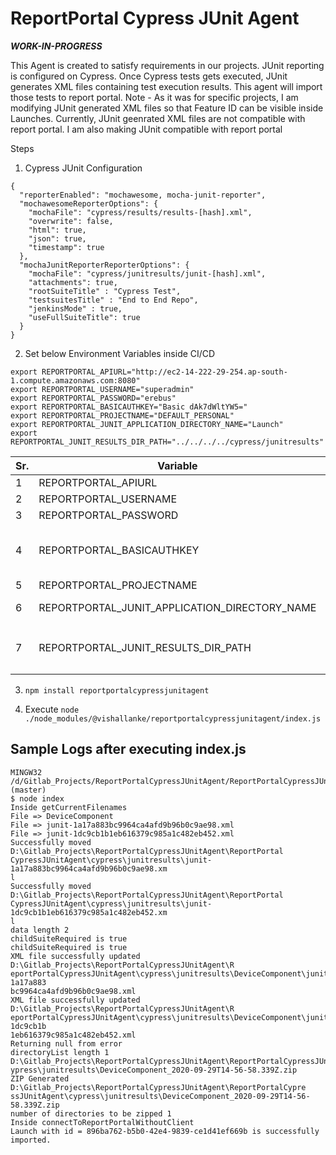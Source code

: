 # ReportPortal Cypress JUnit Agent

***WORK-IN-PROGRESS***

This Agent is created to satisfy requirements in our projects. JUnit reporting is configured on Cypress. Once Cypress tests gets executed, JUnit generates XML files containing test execution results. This agent will import those tests to report portal.
Note - As it was for specific projects, I am modifying JUnit generated XML files so that Feature ID can be visible inside Launches.
Currently, JUnit geenrated XML files are not compatible with report portal.
I am also making JUnit compatible with report portal


Steps
1. Cypress JUnit Configuration
```
{
  "reporterEnabled": "mochawesome, mocha-junit-reporter",
  "mochawesomeReporterOptions": {
    "mochaFile": "cypress/results/results-[hash].xml",
    "overwrite": false,
    "html": true,
    "json": true,
    "timestamp": true
  },
  "mochaJunitReporterReporterOptions": {
    "mochaFile": "cypress/junitresults/junit-[hash].xml",
    "attachments": true,
    "rootSuiteTitle" : "Cypress Test",
    "testsuitesTitle" : "End to End Repo",
    "jenkinsMode" : true,
    "useFullSuiteTitle": true
  }
}
```

2. Set below Environment Variables inside CI/CD
```
export REPORTPORTAL_APIURL="http://ec2-14-222-29-254.ap-south-1.compute.amazonaws.com:8080"
export REPORTPORTAL_USERNAME="superadmin"
export REPORTPORTAL_PASSWORD="erebus"
export REPORTPORTAL_BASICAUTHKEY="Basic dAk7dWltYW5="
export REPORTPORTAL_PROJECTNAME="DEFAULT_PERSONAL"
export REPORTPORTAL_JUNIT_APPLICATION_DIRECTORY_NAME="Launch"
export REPORTPORTAL_JUNIT_RESULTS_DIR_PATH="../../../../cypress/junitresults"
```
| Sr. | Variable | Comments |
| --- | --- | --- |
| 1 | REPORTPORTAL_APIURL | Report Portal API URL |
| 2 | REPORTPORTAL_USERNAME | Report Portal User Name |
| 3 | REPORTPORTAL_PASSWORD | Report Portal Password |
| 4 | REPORTPORTAL_BASICAUTHKEY | Open to report Portal. Press F12. Go to Network. Select XHR. Login to Report Portal. Analyze 'Token' Call. You will find Authorization parameter. https://github.com/reportportal/reportportal/issues/1151 |
| 5 | REPORTPORTAL_PROJECTNAME | Name of the Project |
| 6 | REPORTPORTAL_JUNIT_APPLICATION_DIRECTORY_NAME | JUnit XML files will be copied inside this Directory. This will be part of name of your Launch |
| 7 | REPORTPORTAL_JUNIT_RESULTS_DIR_PATH | Location where Cypress JUnit files will be stored. We assume that it is inside `Cypress/junitresults` directory. Then, please provide value of this as `../../../../cypress/junitresults` |

3. `npm install reportportalcypressjunitagent`

4. Execute `node ./node_modules/@vishallanke/reportportalcypressjunitagent/index.js`


## Sample Logs after executing index.js

```
MINGW32 /d/Gitlab_Projects/ReportPortalCypressJUnitAgent/ReportPortalCypressJUnitAgent (master)
$ node index
Inside getCurrentFilenames
File => DeviceComponent
File => junit-1a17a883bc9964ca4afd9b96b0c9ae98.xml
File => junit-1dc9cb1b1eb616379c985a1c482eb452.xml
Successfully moved D:\Gitlab_Projects\ReportPortalCypressJUnitAgent\ReportPortal
CypressJUnitAgent\cypress\junitresults\junit-1a17a883bc9964ca4afd9b96b0c9ae98.xm
l
Successfully moved D:\Gitlab_Projects\ReportPortalCypressJUnitAgent\ReportPortal
CypressJUnitAgent\cypress\junitresults\junit-1dc9cb1b1eb616379c985a1c482eb452.xm
l
data length 2
childSuiteRequired is true
childSuiteRequired is true
XML file successfully updated D:\Gitlab_Projects\ReportPortalCypressJUnitAgent\R
eportPortalCypressJUnitAgent\cypress\junitresults\DeviceComponent\junit-1a17a883
bc9964ca4afd9b96b0c9ae98.xml
XML file successfully updated D:\Gitlab_Projects\ReportPortalCypressJUnitAgent\R
eportPortalCypressJUnitAgent\cypress\junitresults\DeviceComponent\junit-1dc9cb1b
1eb616379c985a1c482eb452.xml
Returning null from error
directoryList length 1
D:\Gitlab_Projects\ReportPortalCypressJUnitAgent\ReportPortalCypressJUnitAgent\c
ypress\junitresults\DeviceComponent_2020-09-29T14-56-58.339Z.zip
ZIP Generated D:\Gitlab_Projects\ReportPortalCypressJUnitAgent\ReportPortalCypre
ssJUnitAgent\cypress\junitresults\DeviceComponent_2020-09-29T14-56-58.339Z.zip
number of directories to be zipped 1
Inside connectToReportPortalWithoutClient
Launch with id = 896ba762-b5b0-42e4-9839-ce1d41ef669b is successfully imported.

```